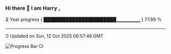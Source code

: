### Hi there 👋 I am Harry , 

⏳ Year progress { ███████████████████████▁▁▁▁▁▁▁ } 77.89 %

---

⏰ Updated on Sun, 12 Oct 2025 06:57:48 GMT

![Progress Bar CI](https://github.com/duykhang68/duykhang68/workflows/Progress%20Bar%20CI/badge.svg)
